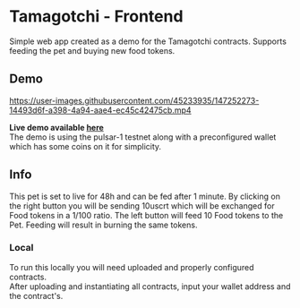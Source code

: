 # Tamagotchi - Frontend

Simple web app created as a demo for the Tamagotchi contracts. Supports feeding the pet and buying new food tokens.

## Demo

https://user-images.githubusercontent.com/45233935/147252273-14493d6f-a398-4a94-aae4-ec45c42475cb.mp4

**Live demo available [here](https://tamagotchi-webapp-23uzp.ondigitalocean.app/)**  
The demo is using the pulsar-1 testnet along with a preconfigured wallet which has some coins on it for simplicity.

## Info

This pet is set to live for 48h and can be fed after 1 minute. By clicking on the right button you will be sending 10uscrt which will be exchanged for Food tokens in a 1/100 ratio. The left button will feed 10 Food tokens to the Pet. Feeding will result in burning the same tokens.

### Local

To run this locally you will need uploaded and properly configured contracts.  
After uploading and instantiating all contracts, input your wallet address and the contract's.
